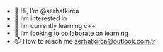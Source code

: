 - 👋 Hi, I’m @serhatkirca
- 👀 I’m interested in 
- 🌱 I’m currently learning c++
- 💞️ I’m looking to collaborate on learning
- 📫 How to reach me serhatkirca@outlook.com.tr

<!---
serhatkirca/serhatkirca is a ✨ special ✨ repository because its `README.md` (this file) appears on your GitHub profile.
You can click the Preview link to take a look at your changes.
--->
